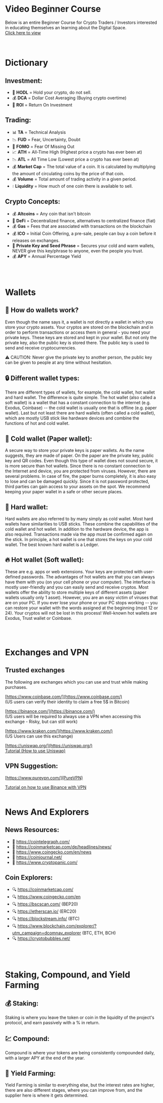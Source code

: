 # Video Beginner Course
Below is an entire Beginner Course for Crypto Traders / Investors interested in educating themselves an learning about the Digital Space.</br>
[Click here to view](https://www.youtube.com/watch?v=AAZfmIed4TY&list=PL9Usi3fAPvUA-Zxl3iX3xRO44xLV2u-eU&ab_channel=TheCryptoNetwork)  
  </br>
</br>

# Dictionary
## Investment:
- 💎 **HODL** = Hold your crypto, do not sell.
- 💰 **DCA** = Dollar Cost Averaging (Buying crypto overtime)
- 💸 **ROI** = Return On Investment

## Trading:
- 📊 **TA** = Technical Analysis
- 📉 **FUD** = Fear, Uncertainty, Doubt
- 🤑 **FOMO** = Fear Of Missing Out
- 📈 **ATH** = All-Time High (Highest price a crypto has ever been at)
- 📉 **ATL** = All Time Low (Lowest price a crypto has ever been at)
- 💰 **Market Cap** = The total value of a coin. It is calculated by multiplying the amount of circulating coins by the price of that coin.
- 💰 **Volume** = Total amount of trading activity in a given period.
- 💧 **Liquidity** = How much of one coin there is available to sell.

## Crypto Concepts:
- 💰 **Altcoins** = Any coin that isn't bitcoin
- 🔗 **DeFi** = Decentralized finance, alternatives to centralized finance (fiat)
- 💰 **Gas** = Fees that are associated with transactions on the blockchain
- 💰 **ICO** = Initial Coin Offering, a pre-sale, people can buy a coin before it releases on exchanges.
- 🔑 **Private Key and Seed Phrase** = Secures your cold and warm wallets, NEVER give this key/phrase to anyone, even the people you trust.
- 💰 **APY** = Annual Percentage Yield

</br>
</br>

# Wallets
## 💼 How do wallets work?
Even though the name says it, a wallet is not directly a wallet in which you store your crypto assets. Your cryptos are stored on the blockchain and in order to perform transactions or access them in general - you need your private keys. These keys are stored and kept in your wallet. But not only the private key, also the public key is stored there. The public key is used to send and receive cryptocurrencies.

⚠️ CAUTION: Never give the private key to another person, the public key can be given to people at any time without hesitation.

## 🔒 Different wallet types:
There are different types of wallets, for example, the cold wallet, hot wallet and hard wallet. The difference is quite simple. The hot wallet (also called a soft wallet) is a wallet that has a constant connection to the internet (e.g. Exodus, Coinbase) -- the cold wallet is usually one that is offline (e.g. paper wallet). Last but not least there are hard wallets (often called a cold wallet), which are mostly USB stick like hardware devices and combine the functions of hot and cold wallet.

## 🧊 Cold wallet (Paper wallet):
A secure way to store your private keys is paper wallets. As the name suggests, they are made of paper. On the paper are the private key, public key and QR codes. Even though this type of wallet does not sound secure, it is more secure than hot wallets. Since there is no constant connection to the Internet and device, you are protected from viruses. However, there are several problems. In case of fire, the paper burns completely, it is also easy to lose and can be damaged quickly. Since it is not password protected, third parties can gain access to your assets on the spot. We recommend keeping your paper wallet in a safe or other secure places.

## 🔐 Hard wallet:
Hard wallets are also referred to by many simply as cold wallet. Most hard wallets have similarities to USB sticks. These combine the capabilities of the cold wallet and hot wallet. In addition to the hardware device, the app is also required. Transactions made via the app must be confirmed again on the stick. In principle, a hot wallet is one that stores the keys on your cold wallet. The best known hard wallet is a Ledger.

## 🔥 Hot wallet (Soft wallet):
These are e.g. apps or web extensions. Your keys are protected with user-defined passwords. The advantages of hot wallets are that you can always have them with you (on your cell phone or your computer). The interface is mostly user-friendly and you can easily send and receive cryptos. Most wallets offer the ability to store multiple keys of different assets (paper wallets usually only 1 asset). However, you are an easy victim of viruses that are on your PC. If you ever lose your phone or your PC stops working -- you can restore your wallet with the words assigned at the beginning (most 12 or 24). Your cryptos will not be lost in this process! Well-known hot wallets are Exodus, Trust wallet or Coinbase.

</br>
</br>

# Exchanges and VPN
## Trusted exchanges

The following are exchanges which you can use and trust while making purchases.

[https://www.coinbase.com/](https://www.coinbase.com/)</br>
(US users can verify their identity to claim a free 5$ in Bitcoin)

[https://binance.com/](https://binance.com/)</br>
(US users will be required to always use a VPN when accessing this exchange - Risky, but can still work)

[https://www.kraken.com/](https://www.kraken.com/)</br>
(US Users can use this exchange)

[https://uniswap.org/](https://uniswap.org/)</br>
<a href="https://www.youtube.com/watch?v=BwUfWkWIkLk&ab_channel=TheAppsWorld" target="_blank">Tutorial (How to use Uniswap)</a>

## VPN Suggestion:
[https://www.purevpn.com/](PureVPN)</br>

<a href="https://www.youtube.com/watch?v=xHi5lbJPFK4&ab_channel=byScag" target="_blank">Tutorial on how to use Binance with VPN</a>
</br>
</br>

# News And Explorers
## News Resources:
- 📰 https://cointelegraph.com/
- 📰 https://coinmarketcap.com/de/headlines/news/
- 📰 https://www.coingecko.com/en/news
- 📰 https://coinjournal.net/
- 📰 https://www.cryptopanic.com/

## Coin Explorers:
- 🔍 https://coinmarketcap.com/
- 🔍 https://www.coingecko.com/en
- 🔍 https://bscscan.com/ (BEP20)
- 🔍 https://etherscan.io/ (ERC20)
- 🔍 https://blockstream.info/ (BTC)
- 🔍 https://www.blockchain.com/explorer/?utm_campaign=dcomnav_explorer (BTC, ETH, BCH)
- 🔍 https://cryptobubbles.net/

</br>
</br>

# Staking, Compound, and Yield Farming
## 💰 Staking:
Staking is where you leave the token or coin in the liquidity of the project's protocol, and earn passively with a % in return.

## 💹 Compound:
Compound is where your tokens are being consistently compounded daily, with a larger APY at the end of the year.

## 🌾 Yield Farming:
Yield Farming is similar to everything else, but the interest rates are higher, there are also different stages, where you can improve from, and the supplier here is where it gets determined.
